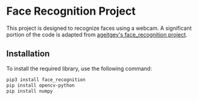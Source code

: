 # Face Recognition Project

This project is designed to recognize faces using a webcam. A significant portion of the code is adapted from [ageitgey's face_recognition project](https://github.com/ageitgey/face_recognition).

## Installation

To install the required library, use the following command:

```bash
pip3 install face_recognition
pip install opencv-python
pip install numpy

